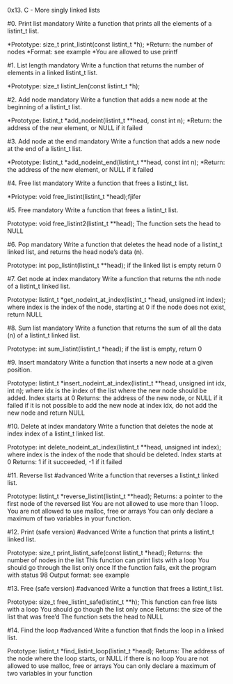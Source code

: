 0x13. C - More singly linked lists

#0. Print list
mandatory
Write a function that prints all the elements of a listint_t list.

*Prototype: size_t print_listint(const listint_t *h);
*Return: the number of nodes
*Format: see example
*You are allowed to use printf

#1. List length
mandatory
Write a function that returns the number of elements in a linked listint_t list.

*Prototype: size_t listint_len(const listint_t *h);

#2. Add node
mandatory
Write a function that adds a new node at the beginning of a listint_t list.

*Prototype: listint_t *add_nodeint(listint_t **head, const int n);
*Return: the address of the new element, or NULL if it failed

#3. Add node at the end
mandatory
Write a function that adds a new node at the end of a listint_t list.

*Prototype: listint_t *add_nodeint_end(listint_t **head, const int n);
*Return: the address of the new element, or NULL if it failed

#4. Free list
mandatory
Write a function that frees a listint_t list.

*Priotype: void free_listint(listint_t *head);fjifer

#5. Free
mandatory
Write a function that frees a listint_t list.

Prototype: void free_listint2(listint_t **head);
The function sets the head to NULL

#6. Pop
mandatory
Write a function that deletes the head node of a listint_t linked list, and returns the head node’s data (n).

Prototype: int pop_listint(listint_t **head);
if the linked list is empty return 0

#7. Get node at index
mandatory
Write a function that returns the nth node of a listint_t linked list.

Prototype: listint_t *get_nodeint_at_index(listint_t *head, unsigned int index);
where index is the index of the node, starting at 0
if the node does not exist, return NULL

#8. Sum list
mandatory
Write a function that returns the sum of all the data (n) of a listint_t linked list.

Prototype: int sum_listint(listint_t *head);
if the list is empty, return 0

#9. Insert
mandatory
Write a function that inserts a new node at a given position.

Prototype: listint_t *insert_nodeint_at_index(listint_t **head, unsigned int idx, int n);
where idx is the index of the list where the new node should be added. Index starts at 0
Returns: the address of the new node, or NULL if it failed
if it is not possible to add the new node at index idx, do not add the new node and return NULL

#10. Delete at index
mandatory
Write a function that deletes the node at index index of a listint_t linked list.

Prototype: int delete_nodeint_at_index(listint_t **head, unsigned int index);
where index is the index of the node that should be deleted. Index starts at 0
Returns: 1 if it succeeded, -1 if it failed

#11. Reverse list
#advanced
Write a function that reverses a listint_t linked list.

Prototype: listint_t *reverse_listint(listint_t **head);
Returns: a pointer to the first node of the reversed list
You are not allowed to use more than 1 loop.
You are not allowed to use malloc, free or arrays
You can only declare a maximum of two variables in your function.

#12. Print (safe version)
#advanced
Write a function that prints a listint_t linked list.

Prototype: size_t print_listint_safe(const listint_t *head);
Returns: the number of nodes in the list
This function can print lists with a loop
You should go through the list only once
If the function fails, exit the program with status 98
Output format: see example

#13. Free (safe version)
#advanced
Write a function that frees a listint_t list.

Prototype: size_t free_listint_safe(listint_t **h);
This function can free lists with a loop
You should go though the list only once
Returns: the size of the list that was free’d
The function sets the head to NULL

#14. Find the loop
#advanced
Write a function that finds the loop in a linked list.

Prototype: listint_t *find_listint_loop(listint_t *head);
Returns: The address of the node where the loop starts, or NULL if there is no loop
You are not allowed to use malloc, free or arrays
You can only declare a maximum of two variables in your function
